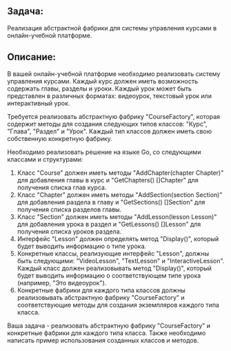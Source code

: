 ## Задача:
Реализация абстрактной фабрики для системы управления курсами в онлайн-учебной платформе.

## Описание:
В вашей онлайн-учебной платформе необходимо реализовать систему управления курсами. Каждый курс должен иметь возможность содержать главы, разделы и уроки. Каждый урок может быть представлен в различных форматах: видеоурок, текстовый урок или интерактивный урок.

Требуется реализовать абстрактную фабрику "CourseFactory", которая содержит методы для создания следующих типов классов: "Курс", "Глава", "Раздел" и "Урок". Каждый тип классов должен иметь свою собственную конкретную фабрику.

Необходимо реализовать решение на языке Go, со следующими классами и структурами:

1. Класс "Course" должен иметь методы "AddChapter(chapter Chapter)" для добавления главы в курс и "GetChapters() []Chapter" для получения списка глав курса.
2. Класс "Chapter" должен иметь методы "AddSection(section Section)" для добавления раздела в главу и "GetSections() []Section" для получения списка разделов главы.
3. Класс "Section" должен иметь методы "AddLesson(lesson Lesson)" для добавления урока в раздел и "GetLessons() []Lesson" для получения списка уроков раздела.
4. Интерфейс "Lesson" должен определять метод "Display()", который будет выводить информацию о типе урока.
5. Конкретные классы, реализующие интерфейс "Lesson", должны быть следующими: "VideoLesson", "TextLesson" и "InteractiveLesson". Каждый класс должен реализовывать метод "Display()", который будет выводить информацию о соответствующем типе урока (например, "Это видеоурок").
6. Конкретные фабрики для каждого типа классов должны реализовывать абстрактную фабрику "CourseFactory" и соответствующие методы для создания экземпляров каждого типа класса.

Ваша задача - реализовать абстрактную фабрику "CourseFactory" и конкретные фабрики для каждого типа класса. Также необходимо написать пример использования созданных классов и методов.
